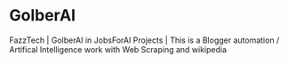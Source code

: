 # GolberAI
FazzTech | GolberAI in JobsForAI Projects | This is a Blogger automation / Artifical Intelligence work with Web Scraping and wikipedia
